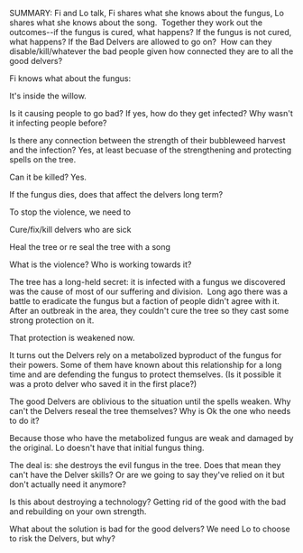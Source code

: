 SUMMARY: Fi and Lo talk, Fi shares what she knows about the fungus, Lo shares what she knows about the song.  Together they work out the outcomes--if the fungus is cured, what happens? If the fungus is not cured, what happens? If the Bad Delvers are allowed to go on?  How can they disable/kill/whatever the bad people given how connected they are to all the good delvers? 



Fi knows what about the fungus: 

It's inside the willow. 

Is it causing people to go bad? If yes, how do they get infected? Why wasn't it infecting people before? 

Is there any connection between the strength of their bubbleweed harvest and the infection? Yes, at least becuase of the strengthening and protecting spells on the tree. 

Can it be killed? Yes.

If the fungus dies, does that affect the delvers long term?

To stop the violence, we need to

Cure/fix/kill delvers who are sick

Heal the tree or re seal the tree with a song

What is the violence? Who is working towards it?

The tree has a long-held secret: it is infected with a fungus we discovered was the cause of most of our suffering and division.  Long ago there was a battle to eradicate the fungus but a faction of people didn't agree with it.  After an outbreak in the area, they couldn't cure the tree so they cast some strong protection on it. 

That protection is weakened now.

It turns out the Delvers rely on a metabolized byproduct of the fungus for their powers. Some of them have known about this relationship for a long time and are defending the fungus to protect themselves. (Is it possible it was a proto delver who saved it in the first place?)

The good Delvers are oblivious to the situation until the spells weaken. Why can't the Delvers reseal the tree themselves? Why is Ok the one who needs to do it?

Because those who have the metabolized fungus are weak and damaged by the original. Lo doesn't have that initial fungus thing.

The deal is: she destroys the evil fungus in the tree. Does that mean they can't have the Delver skills? Or are we going to say they've relied on it but don't actually need it anymore?

Is this about destroying a technology? Getting rid of the good with the bad and rebuilding on your own strength.

What about the solution is bad for the good delvers? We need Lo to choose to risk the Delvers, but why?

